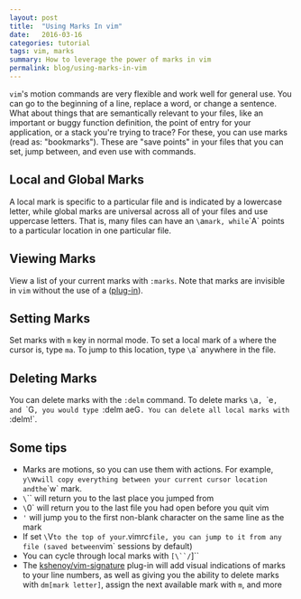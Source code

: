 ```yaml
---
layout: post
title:  "Using Marks In vim"
date:   2016-03-16
categories: tutorial 
tags: vim, marks
summary: How to leverage the power of marks in vim
permalink: blog/using-marks-in-vim
---
```


`vim`'s motion commands are very flexible and work well for general use. You can go to the beginning of a line, replace a word, or change a sentence. What about things that are semantically relevant to your files, like an important or buggy function definition, the point of entry for your application, or a stack you're trying to trace? For these, you can use marks (read as: "bookmarks"). These are "save points" in your files that you can set, jump between, and even use with commands.

## Local and Global Marks

A local mark is specific to a particular file and is indicated by a lowercase letter, while global marks are universal across all of your files and use uppercase letters. That is, many files can have an `\`a` mark, while `\`A` points to a particular location in one particular file. 

## Viewing Marks

View a list of your current marks with `:marks`. Note that marks are invisible in `vim` without the use of a ([plug-in](#plugin)).

## Setting Marks

Set marks with `m` key in normal mode. To set a local mark of `a` where the cursor is, type `ma`. To jump to this location, type `\`a` anywhere in the file.

## Deleting Marks

You can delete marks with the `:delm` command. To delete marks `\`a`, `\`e`, and `\`G`, you would type `:delm aeG`. You can delete all local marks with `:delm!`.

## Some tips

* Marks are motions, so you can use them with actions. For example, `y\`w` will copy everything between your current cursor location andthe `\`w` mark.
* `\`\`` will return you to the last place you jumped from
* `\`0` will return you to the last file you had open before you quit vim
* `'` will jump you to the first non-blank character on the same line as the mark
* If set `\`V` to the top of your `.vimrc` file, you can jump to it from any file (saved between `vim` sessions by default)
* You can cycle through local marks with `[\``/`]\``
* <a href="plugin"></a>The [kshenoy/vim-signature](https://github.com/kshenoy/vim-signature) plug-in will add visual indications of marks to your line numbers, as well as giving you the ability to delete marks with `dm[mark letter]`, assign the next available mark with `m`, and more

